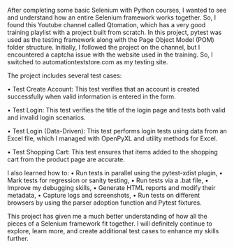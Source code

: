 After completing some basic Selenium with Python courses, I wanted to see and understand how an entire Selenium framework works together. So, I found this Youtube channel called Qtomation, which has a very good training playlist with a project built from scratch.
In this project, pytest was used as the testing framework along with the Page Object Model (POM) folder structure. Initially, I followed the project on the channel, but I encountered a captcha issue with the website used in the training. So, I switched to automationteststore.com as my testing site.

The project includes several test cases:

• Test Create Account: 
This test verifies that an account is created successfully when valid information is entered in the form.

• Test Login:
This test verifies the title of the login page and tests both valid and invalid login scenarios.

• Test Login (Data-Driven):
This test performs login tests using data from an Excel file, which I managed with OpenPyXL and utility methods for Excel.

• Test Shopping Cart:
This test ensures that items added to the shopping cart from the product page are accurate.

I also learned how to:
• Run tests in parallel using the pytest-xdist plugin,
• Mark tests for regression or sanity testing,
• Run tests via a .bat file,
• Improve my debugging skills,
• Generate HTML reports and modify their metadata,
• Capture logs and screenshots,
• Run tests on different browsers by using the parser adoption function and Pytest fixtures.

This project has given me a much better understanding of how all the pieces of a Selenium framework fit together. I will definitely continue to explore, learn more, and create additional test cases to enhance my skills further.

